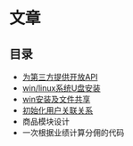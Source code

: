 #   文章

##  目录
- [为第三方提供开放API](001.md)
- [win/linux系统U盘安装](002.md)
- [win安装及文件共享](003.md)
- [初始化用户关联关系](004.md)
- 商品模块设计
- 一次根据业绩计算分佣的代码

